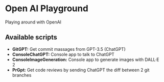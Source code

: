# Open AI Playground
Playing around with OpenAI

## Available scripts
- **GitGPT:** Get commit massages from GPT-3.5 (ChatGPT)
- **ConsoleChatGPT:** Console app to talk to ChatGPT
- **ConsoleImageGeneration:** Console app to generate images with DALL·E 2
- **PrGpt:** Get code reviews by sending ChatGPT the diff between 2 git branches
